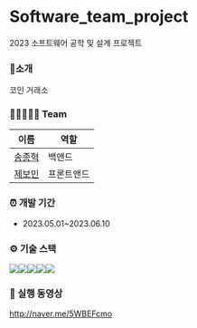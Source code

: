 # Software_team_project
2023 소프트웨어 공학 및 설계 프로젝트

### 📌소개
코인 거래소<br/>

### 👨🏻‍🤝‍👨🏻 Team
| **이름** | **역할** |
| ----- | ------------ |
| [송종혁](https://github.com/jong980000)  | 백앤드 |
| [제보민](https://github.com/jebomin) | 프론트앤드 |

### ⏰ 개발 기간
- 2023.05.01~2023.06.10

### ⚙ 기술 스택
<img src="https://img.shields.io/badge/HTML5-E34F26?style=for-the-badge&logo=HTML5&logoColor=white"><img src="https://img.shields.io/badge/CSS3-1572B6?style=for-the-badge&logo=CSS3&logoColor=white"><img src="https://img.shields.io/badge/JavaScript-F7DF1E?style=for-the-badge&logo=JavaScript&logoColor=white"><img src="https://img.shields.io/badge/Flask-000000?style=for-the-badge&logo=Flask&logoColor=white"><img src="https://img.shields.io/badge/MongoDB-47A248?style=for-the-badge&logo=MongoDB&logoColor=white">

### 🧷 실행 동영상
http://naver.me/5WBEFcmo

